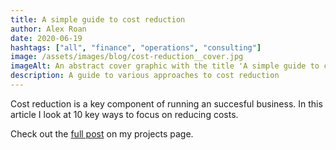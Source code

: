 ```yaml
---
title: A simple guide to cost reduction
author: Alex Roan
date: 2020-06-19
hashtags: ["all", "finance", "operations", "consulting"]
image: /assets/images/blog/cost-reduction__cover.jpg
imageAlt: An abstract cover graphic with the title 'A simple guide to cost reduction'
description: A guide to various approaches to cost reduction
---
```


Cost reduction is a key component of running an succesful business. In this article I look at 10 key ways to focus on reducing costs.

Check out the [full post](/projects/cost-reduction/) on my projects page.
